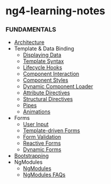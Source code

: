 # ng4-learning-notes

### FUNDAMENTALS

* [Architecture](./1-architecture.md)
* Template & Data Binding
  * [Displaying Data](./2-1-displaying-data.md)
  * [Template Syntax](./2-2-template-syntax.md)
  * [Lifecycle Hooks](./2-3-lifecycle-hooks.md)
  * [Component Interaction](./2-4-component-interaction.md)
  * [Component Styles](./2-5-component-styles.md)
  * [Dynamic Component Loader](./2-6-dynamic-component-loader.md)
  * [Attribute Directives](./2-7-attribute-directives.md)
  * [Structural Directives](./2-8-structural-directives.md)
  * [Pipes](./2-9-pipes.md)
  * [Animations](./2-10-animations.md)
* Forms
  * [User Input](./3-1-user-input.md)
  * [Template-driven Forms](./3-2-template-driven-forms.md)
  * [Form Validation](./3-3-form-validation.md)
  * [Reactive Forms](./3-4-reactive-forms.md)
  * [Dynamic Forms](./3-5-dynamic-forms.md)
* [Bootstrapping](./4-bootstrapping.md)
* NgModules
  * [NgModules](./5-1-ngmodules.md)
  * [NgModules FAQs](./5-2-ngmodules-faqs.md)
